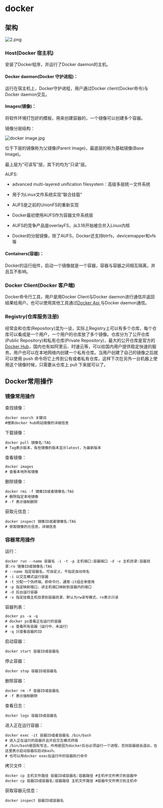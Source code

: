 # docker

## 架构

![2.png](https://cdn.nlark.com/yuque/0/2020/png/365147/1587017629001-91afd66d-0b2b-4836-92f9-8614fcbc691b.png?x-oss-process=image%2Fwatermark%2Ctype_d3F5LW1pY3JvaGVp%2Csize_14%2Ctext_6bKB54-t5a2m6Zmi5Ye65ZOB%2Ccolor_FFFFFF%2Cshadow_50%2Ct_80%2Cg_se%2Cx_10%2Cy_10)

### Host(Docker 宿主机)

安装了Docker程序，并运行了Docker daemon的主机。

#### Docker daemon(Docker 守护进程)：

运行在宿主机上，Docker守护进程，用户通过Docker client(Docker命令)与Docker daemon交互。

#### Images(镜像)：

将软件环境打包好的模板，用来创建容器的，一个镜像可以创建多个容器。

镜像分层结构：



![docker image.jpg](https://cdn.nlark.com/yuque/0/2020/jpeg/365147/1587017642482-36494fbb-d25f-426c-b76c-2a9b27c415f9.jpeg?x-oss-process=image%2Fwatermark%2Ctype_d3F5LW1pY3JvaGVp%2Csize_14%2Ctext_6bKB54-t5a2m6Zmi5Ye65ZOB%2Ccolor_FFFFFF%2Cshadow_50%2Ct_80%2Cg_se%2Cx_10%2Cy_10)



位于下层的镜像称为父镜像(Parent Image)，最底层的称为基础镜像(Base Image)。

最上层为“可读写”层，其下的均为“只读”层。

AUFS:

- advanced multi-layered unification filesystem：高级多层统一文件系统

- 用于为Linux文件系统实现“联合挂载”

- AUFS是之前的UnionFS的重新实现

- Docker最初使用AUFS作为容器文件系统层

- AUFS的竞争产品是overlayFS，从3.18开始被合并入Linux内核

- Docker的分层镜像，除了AUFS，Docker还支持btrfs，devicemapper和vfs等

#### Containers(容器)：

Docker的运行组件，启动一个镜像就是一个容器，容器与容器之间相互隔离，并且互不影响。

### Docker Client(Docker 客户端)

Docker命令行工具，用户是用Docker Client与Docker daemon进行通信并返回结果给用户。也可以使用其他工具通过[Docker Api ](https://docs.docker.com/develop/sdk/)与Docker daemon通信。

### Registry(仓库服务注册)

经常会和仓库(Repository)混为一谈，实际上Registry上可以有多个仓库，每个仓库可以看成是一个用户，一个用户的仓库放了多个镜像。仓库分为了公开仓库(Public Repository)和私有仓库(Private Repository)，最大的公开仓库是官方的[Docker Hub](https://hub.docker.com/)，国内也有如阿里云、时速云等，可以给国内用户提供稳定快速的服务。用户也可以在本地网络内创建一个私有仓库。当用户创建了自己的镜像之后就可以使用 push 命令将它上传到公有或者私有仓库，这样下次在另外一台机器上使用这个镜像时候，只需要从仓库上 pull 下来就可以了。

## Docker常用操作

### 镜像常用操作

查找镜像：

```
docker search 关键词
#搜索docker hub网站镜像的详细信息
```

下载镜像：

```
docker pull 镜像名:TAG
# Tag表示版本，有些镜像的版本显示latest，为最新版本
```

查看镜像：

```
docker images
# 查看本地所有镜像
```

删除镜像：

```
docker rmi -f 镜像ID或者镜像名:TAG
# 删除指定本地镜像
# -f 表示强制删除
```

获取元信息：

```
docker inspect 镜像ID或者镜像名:TAG
# 获取镜像的元信息，详细信息
```

### 容器常用操作

运行：

```
docker run --name 容器名 -i -t -p 主机端口:容器端口 -d -v 主机目录:容器目录:ro 镜像ID或镜像名:TAG
# --name 指定容器名，可自定义，不指定自动命名
# -i 以交互模式运行容器
# -t 分配一个伪终端，即命令行，通常-it组合来使用
# -p 指定映射端口，讲主机端口映射到容器内的端口
# -d 后台运行容器
# -v 指定挂载主机目录到容器目录，默认为rw读写模式，ro表示只读
```

容器列表：

```
docker ps -a -q
# docker ps查看正在运行的容器
# -a 查看所有容器（运行中、未运行）
# -q 只查看容器的ID
```

启动容器：

```
docker start 容器ID或容器名
```

停止容器：

```
docker stop 容器ID或容器名
```

删除容器：

```
docker rm -f 容器ID或容器名
# -f 表示强制删除
```

查看日志：

```
docker logs 容器ID或容器名
```

进入正在运行容器：

```
docker exec -it 容器ID或者容器名 /bin/bash
# 进入正在运行的容器并且开启交互模式终端
# /bin/bash是固有写法，作用是因为docker后台必须运行一个进程，否则容器就会退出，在这里表示启动容器后启动bash。
# 也可以用docker exec在运行中的容器执行命令
```

拷贝文件：

```
docker cp 主机文件路径 容器ID或容器名:容器路径 #主机中文件拷贝到容器中
docker cp 容器ID或容器名:容器路径 主机文件路径 #容器中文件拷贝到主机中
```

获取容器元信息：

```
docker inspect 容器ID或容器名
```
